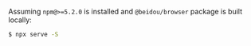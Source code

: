 Assuming `npm@>=5.2.0` is installed and `@beidou/browser` package is built locally:

```sh
$ npx serve -S
```
